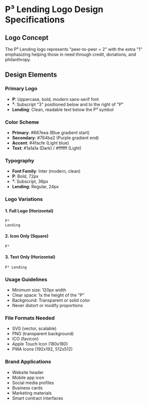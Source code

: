 # P³ Lending Logo Design Specifications

## Logo Concept
The P³ Lending logo represents "peer-to-peer = 2" with the extra "1" emphasizing helping those in need through credit, donations, and philanthropy.

## Design Elements

### Primary Logo
- **P**: Uppercase, bold, modern sans-serif font
- **³**: Subscript "3" positioned below and to the right of "P"
- **Lending**: Clean, readable text below the P³ symbol

### Color Scheme
- **Primary**: #667eea (Blue gradient start)
- **Secondary**: #764ba2 (Purple gradient end)
- **Accent**: #4facfe (Light blue)
- **Text**: #1a1a1a (Dark) / #ffffff (Light)

### Typography
- **Font Family**: Inter (modern, clean)
- **P**: Bold, 72px
- **³**: Subscript, 36px
- **Lending**: Regular, 24px

### Logo Variations

#### 1. Full Logo (Horizontal)
```
P³
Lending
```

#### 2. Icon Only (Square)
```
P³
```

#### 3. Text Only (Horizontal)
```
P³ Lending
```

### Usage Guidelines
- Minimum size: 120px width
- Clear space: 1x the height of the "P"
- Background: Transparent or solid color
- Never distort or modify proportions

### File Formats Needed
- SVG (vector, scalable)
- PNG (transparent background)
- ICO (favicon)
- Apple Touch Icon (180x180)
- PWA Icons (192x192, 512x512)

### Brand Applications
- Website header
- Mobile app icon
- Social media profiles
- Business cards
- Marketing materials
- Smart contract interfaces
